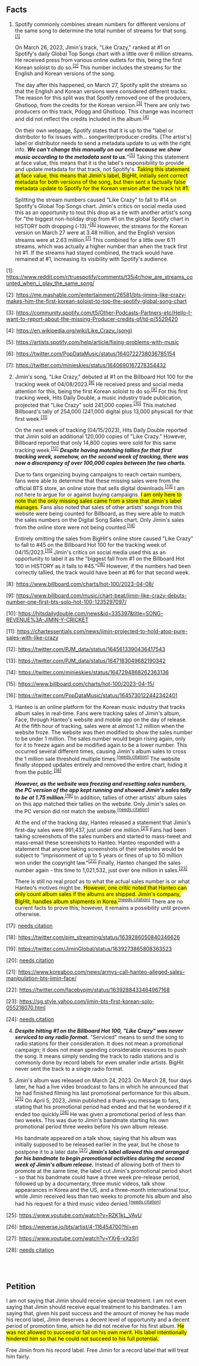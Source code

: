 ## Facts

1. Spotify commonly combines stream numbers for different versions of the same song to determine the total number of streams for that song. <sup><a href="#one">[1]</a></sup>
     
     On March 26, 2023, Jimin's track, "Like Crazy," ranked at #1 on Spotify's daily Global Top Songs chart with a little over 6 million streams. He received press from various online outlets for this, being the first Korean soloist to do so.<sup><a href="#two">[2]</a></sup> This number includes the streams for the English and Korean versions of the song.
 
     The day after this happened, on March 27, Spotify split the streams so that the English and Korean versions were considered different tracks. The reason for this split was that Spotify removed one of the producers, Ghstloop, from the credits for the Korean version.<sup><a href="#three">[3]</a></sup> There are only two producers on this track, Pdogg and Ghstloop. This change was incorrect and did not reflect the credits included in the album.<sup><a href="#four">[4]</a></sup>

     On their own webpage, Spotify states that it is up to the "label or distributor to fix issues with... songwriter/producer credits. [The artist's] label or distributor needs to send a metadata update to us with the right info. <b><i>We can't change this manually on our end because we show music according to the metadata sent to us.</i></b>"<sup><a href="#five">[5]</a></sup> Taking this statement at face value, this means that it is the label's responsibility to provide and update metadata for that track, not Spotify's. <mark>Taking this statement at face value, this means that Jimin's label, BigHit, initially sent correct metadata for both versions of the song, but then sent a factually false metadata update to Spotify for the Korean version after the track hit #1.</mark>
 
     Splitting the stream numbers caused "Like Crazy" to fall to #14 on Spotify's Global Top Songs chart. Jimin's critics on social media used this as an opportunity to tout this drop as a tie with another artist's song for "the biggest non-holiday drop from #1 on the global Spotify chart in HISTORY both dropping (-13)."<sup><a href="#six">[6]</a></sup> However, the streams for the Korean version on March 27 were at 3.48 million, and the English version streams were at 2.63 million.<sup><a href="#seven">[7]</a></sup> This combined for a little over 6.11 streams, which was actually a higher number than when the track first hit #1. If the streams had stayed combined, the track would have remained at #1, increasing its visibility with Spotify's audience.

[1]: <a id="one" href="https://www.reddit.com/r/truespotify/comments/t35j4r/how_are_streams_counted_when_i_play_the_same_song/">https://www.reddit.com/r/truespotify/comments/t35j4r/how_are_streams_counted_when_i_play_the_same_song/</a>

[2]: <a id="two" href="https://me.mashable.com/entertainment/26581/bts-jimins-like-crazy-makes-him-the-first-korean-soloist-to-top-the-spotify-global-song-chart">https://me.mashable.com/entertainment/26581/bts-jimins-like-crazy-makes-him-the-first-korean-soloist-to-top-the-spotify-global-song-chart</a>

[3]: <a id="three" href="https://community.spotify.com/t5/Other-Podcasts-Partners-etc/Hello-I-want-to-report-about-the-missing-Producer-credits-of/td-p/5529420">https://community.spotify.com/t5/Other-Podcasts-Partners-etc/Hello-I-want-to-report-about-the-missing-Producer-credits-of/td-p/5529420</a>

[4]: <a id="four" href="https://en.wikipedia.org/wiki/Like_Crazy_(song)">https://en.wikipedia.org/wiki/Like_Crazy_(song)</a>

[5]: <a id="five" href="https://artists.spotify.com/help/article/fixing-problems-with-music">https://artists.spotify.com/help/article/fixing-problems-with-music</a>

[6]: <a id="six" href="https://twitter.com/PopDataMusic/status/1640722738036785154">https://twitter.com/PopDataMusic/status/1640722738036785154</a>

[7]: <a id="seven" href="https://twitter.com/minieskies/status/1640690167278354432">https://twitter.com/minieskies/status/1640690167278354432</a>


2. Jimin's song, "Like Crazy," debuted at #1 on the Billboard Hot 100 for the tracking week of 04/08/2023.<sup><a href="#eight">[8]</a></sup> He received press and social media attention for this, being the first Korean soloist to do so.<sup><a href="#nine">[9]</a></sup> For this first tracking week, Hits Daily Double, a music industry trade publication, projected that "Like Crazy" sold 241,000 copies.<sup><a href="#ten">[10]</a></sup>  This matched Billboard's tally of 254,000 (241,000 digital plus 13,000 physical) for that first week.<sup><a href="#eleven">[11]</a></sup>

     On the next week of tracking (04/15/2023), Hits Daily Double reported that Jimin sold an additional 120,000 copies of "Like Crazy." However, Billboard reported that only 14,800 copies were sold for this same tracking week.<sup><a href="#twelve">[12]</a></sup> <b><i>Despite having matching tallies for that first tracking week, somehow, on the second week of tracking, there was now a discrepancy of over 100,000 copies between the two charts.</i></b>

     Due to fans organizing buying campaigns to reach certain numbers, fans were able to determine that these missing sales were from the official BTS store, an online store that sells digital downloads.<sup><a href="#thirteen">[13]</a></sup> I am not here to argue for or against buying campaigns. <mark>I am only here to note that the only missing sales came from a store that Jimin's label manages.</mark> Fans also noted that sales of other artists' songs from this website were being counted for Billboard, as they were able to match the sales numbers on the Digital Song Sales chart. Only Jimin's sales from the online store were not being counted.<sup><a href="#fourteen">[14]</a></sup>

     Entirely omitting the sales from BigHit's online store caused "Like Crazy" to fall to #45 on the Billboard Hot 100 for the tracking week of 04/15/2023.<sup><a href="#fifteen">[15]</a></sup> Jimin's critics on social media used this as an opportunity to label it as the "biggest fall from #1 on the Billboard Hot 100 in HISTORY as it falls to #45."<sup><a href="#sixteen">[16]</a></sup> However, if the numbers had been correctly tallied, the track would have been at #6 for that second week.

[8]: <a id="eight" href="https://www.billboard.com/charts/hot-100/2023-04-08/">https://www.billboard.com/charts/hot-100/2023-04-08/</a>

[9]: <a id="nine" href="https://www.billboard.com/music/chart-beat/jimin-like-crazy-debuts-number-one-first-bts-solo-hot-100-1235297097/">https://www.billboard.com/music/chart-beat/jimin-like-crazy-debuts-number-one-first-bts-solo-hot-100-1235297097/</a>

[10]: <a id="ten" href="https://hitsdailydouble.com/news&id=335397&title=SONG-REVENUE%3A-JIMIN-Y-CRICKET">https://hitsdailydouble.com/news&id=335397&title=SONG-REVENUE%3A-JIMIN-Y-CRICKET</a>

[11]: <a id="eleven" href="https://chartessentials.com/news/jimin-projected-to-hold-atop-pure-sales-with-like-crazy">https://chartessentials.com/news/jimin-projected-to-hold-atop-pure-sales-with-like-crazy</a>

[12]: <a id="twelve" href="https://twitter.com/PJM_data/status/1645613390436417543">https://twitter.com/PJM_data/status/1645613390436417543</a>

[13]: <a id="thirteen" href="https://twitter.com/PJM_data/status/1647183049682190342">https://twitter.com/PJM_data/status/1647183049682190342</a>

[14]: <a id="fourteen" href="https://twitter.com/minieskies/status/1647294868262363136">https://twitter.com/minieskies/status/1647294868262363136</a>

[15]: <a id="fifteen" href="https://www.billboard.com/charts/hot-100/2023-04-15/">https://www.billboard.com/charts/hot-100/2023-04-15/</a>

[16]: <a id="sixteen" href="https://twitter.com/PopDataMusic/status/1645730122442342401">https://twitter.com/PopDataMusic/status/1645730122442342401</a>

3. Hanteo is an online platform for the Korean music industry that tracks album sales in real-time. Fans were tracking sales of Jimin's album, Face, through Hanteo's website and mobile app on the day of release. At the fifth hour of tracking, sales were at almost 1.2 million when the website froze. The website was then modified to show the sales number to be under 1 million. The sales number would begin rising again, only for it to freeze again and be modified again to be a lower number. This occurred several different times, causing Jimin's album sales to cross the 1 million sale threshold multiple times.<sup><a href="#seventeen">[needs citation]</a></sup> The website finally stopped updates entirely and removed the entire chart, hiding it from the public.<sup><a href="#eighteen">[18]</a></sup>

     <b><i>However, as the website was freezing and resetting sales numbers, the PC version of the app kept running and showed Jimin's sales tally to be at 1.75 million.</i></b><sup><a href="#nineteen">[19]</a></sup> In addition, tallies of other artists' album sales on this app matched their tallies on the website. Only Jimin's sales on the PC version did not match the website.<sup><a href="#twenty">[needs citation]</a></sup>

     At the end of the tracking day, Hanteo released a statement that Jimin's first-day sales were 991,437, just under one million.<sup><a href="#twenty-one">[21]</a></sup> Fans had been taking screenshots of the sales numbers and started to mass-tweet and mass-email these screenshots to Hanteo. Hanteo responded with a statement that anyone taking screenshots of their websites would be subject to "imprisonment of up to 5 years or fines of up to 50 million won under the copyright law."<sup><a href="#twenty-two">[22]</a></sup> Finally, Hanteo changed the sales number again - this time to 1,021,532, just over one million in sales.<sup><a href="#twenty-three">[23]</a></sup>

     There is still no real proof as to what the actual sales number is or what Hanteo's motives might be. <mark>However, one critic noted that Hanteo can only count album sales if the albums are shipped. Jimin's company, BigHit, handles album shipments in Korea.</mark><sup><a href="#twenty-four">[needs citation]</a></sup> There are no current facts to prove this; however, it remains a possibility until proven otherwise.


[17]: <a id="seventeen" href="#">needs citation</a>

[18]: <a id="eighteen" href="https://twitter.com/pjm_streaming/status/1639286050840346626">https://twitter.com/pjm_streaming/status/1639286050840346626</a>

[19]: <a id="nineteen" href="https://twitter.com/JiminGlobal/status/1639273865808363523">https://twitter.com/JiminGlobal/status/1639273865808363523</a>

[20]: <a id="twenty" href="#">needs citation</a>

[21]: <a id="twenty-one" href="https://www.koreaboo.com/news/armys-call-hanteo-alleged-sales-manipulation-bts-jimin-face/">https://www.koreaboo.com/news/armys-call-hanteo-alleged-sales-manipulation-bts-jimin-face/</a>

<!-- [22]: <a id="twenty-two" href="https://twitter.com/Army_Connect/status/1639286950996717568">https://twitter.com/Army_Connect/status/1639286950996717568</a> -->

[22]: <a id="twenty-two" href="https://twitter.com/facebypjm/status/1639288433464967168">https://twitter.com/facebypjm/status/1639288433464967168</a>

[23]: <a id="twenty-three" href="https://sg.style.yahoo.com/jimin-bts-first-korean-solo-055218070.html">https://sg.style.yahoo.com/jimin-bts-first-korean-solo-055218070.html</a>

[24]: <a id="twenty-four" href="#">needs citation</a>


4. <b><i>Despite hitting #1 on the Billboard Hot 100, "Like Crazy" was never serviced to any radio format.</i></b> "Serviced" means to send the song to radio stations for their consideration. It does not mean a promotional campaign; it does not mean spending considerable resources to push the song. It means simply sending the track to radio stations and is commonly done by record labels for even smaller indie artists. BigHit never sent the track to a single radio format.

5. Jimin's album was released on March 24, 2023. On March 28, four days later, he had a live video broadcast to fans in which he announced that he had finished filming his last promotional performance for this album.<sup><a href="#twenty-five">[25]</a></sup> On April 5, 2023, Jimin published a thank-you message to fans, stating that his promotional period had ended and that he wondered if it ended too quickly.<sup><a href="#twenty-six">[26]</a></sup> He was given a promotional period of less than two weeks. This was due to Jimin's bandmate starting his own promotional period three weeks before his own album release.

     His bandmate appeared on a talk show, saying that his album was initially supposed to be released earlier in the year, but he chose to postpone it to a later date.<sup><a href="#twenty-seven">[27]</a></sup> <b><i>Jimin's label allowed this and arranged for his bandmate to begin promotional activities during the second week of Jimin's album release.</i></b> Instead of allowing both of them to promote at the same time, the label cut Jimin's promotional period short - so that his bandmate could have a three week pre-release period, followed up by a documentary, three music videos, talk show appearances in Korea and the US, and a three-month international tour, while Jimin received less than two weeks to promote his album and also had his request for a third music video denied.<sup><a href="#twenty-eight">[needs citation]</a></sup>

[25]: <a id="twenty-five" href="https://www.youtube.com/watch?v=RZK1kL_VAvU">https://www.youtube.com/watch?v=RZK1kL_VAvU</a>

[26]: <a id="twenty-six" href="https://weverse.io/bts/artist/4-116454700?hl=en">https://weverse.io/bts/artist/4-116454700?hl=en</a>

[27]: <a id="twenty-seven" href="https://www.youtube.com/watch?v=YXr6-vXzSrI">https://www.youtube.com/watch?v=YXr6-vXzSrI</a>

[28]: <a id="twenty-eight" href="#">needs citation</a>

<br/>
<br/>

## Petition

I am not saying that Jimin should receive special treatment. I am not even saying that Jimin should receive equal treatment to his bandmates. I am saying that, given his past success and the amount of money he has made his record label, Jimin deserves a decent level of opportunity and a decent period of promotion time, which he did not receive for his first album. <mark>He was not allowed to succeed or fail on his own merit. His label intentionally hindered him so that he could not succeed to his full potential.</mark>

Free Jimin from his record label. Free Jimin for a record label that will treat him fairly.
